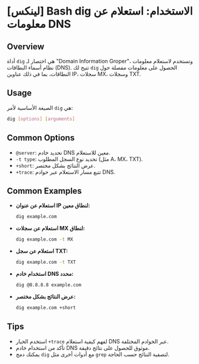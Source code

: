 # [لينكس] Bash dig الاستخدام: استعلام عن معلومات DNS

## Overview
أداة `dig` هي اختصار لـ "Domain Information Groper"، وتستخدم لاستعلام معلومات نظام أسماء النطاقات (DNS). تتيح لك `dig` الحصول على معلومات مفصلة حول النطاقات، بما في ذلك عناوين IP، سجلات MX، وسجلات TXT.

## Usage
الصيغة الأساسية لأمر `dig` هي:

```bash
dig [options] [arguments]
```

## Common Options
- `@server`: تحديد خادم DNS معين للاستعلام.
- `-t type`: تحديد نوع السجل المطلوب (مثل A، MX، TXT).
- `+short`: عرض النتائج بشكل مختصر.
- `+trace`: تتبع مسار الاستعلام عبر خوادم DNS.

## Common Examples
- **استعلام عن عنوان IP لنطاق معين:**
  ```bash
  dig example.com
  ```

- **استعلام عن سجلات MX لنطاق:**
  ```bash
  dig example.com -t MX
  ```

- **استعلام عن سجل TXT:**
  ```bash
  dig example.com -t TXT
  ```

- **استخدام خادم DNS محدد:**
  ```bash
  dig @8.8.8.8 example.com
  ```

- **عرض النتائج بشكل مختصر:**
  ```bash
  dig example.com +short
  ```

## Tips
- استخدم الخيار `+trace` لفهم كيفية استعلام DNS عبر الخوادم المختلفة.
- تأكد من استخدام خادم DNS موثوق للحصول على نتائج دقيقة.
- يمكنك دمج `dig` مع أدوات أخرى مثل `grep` لتصفية النتائج حسب الحاجة.
